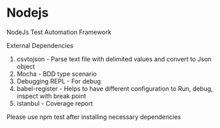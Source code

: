 # Nodejs
NodeJs Test Automation Framework


External Dependencies

1. csvtojson  - Parse text file with delimited values and convert to Json object
2. Mocha  - BDD type scenario
3. Debugging REPL  - For debug
4. babel-register - Helps to have different configuration to Run, debug, inspect with break point
5. istanbul - Coverage report

Please use npm test after installing necessary dependencies
